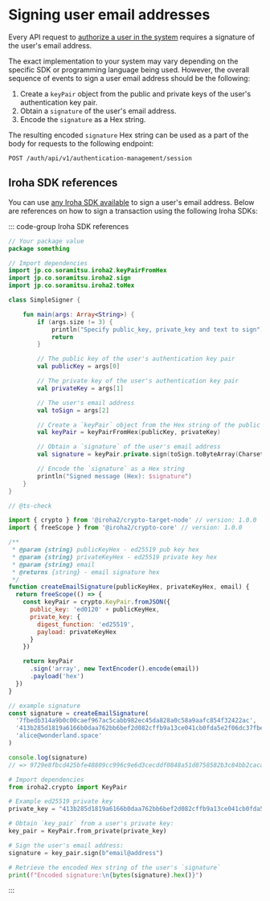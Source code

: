 # Signing user email addresses

Every API request to [authorize a user in the system](../api-specification/auth-controller/authorizing-a-user-in-the-system.md) requires a signature of the user's email address.

The exact implementation to your system may vary depending on the specific SDK or programming language being used. However, the overall sequence of events to sign a user email address should be the following:

1. Create a `keyPair` object from the public and private keys of the user's authentication key pair.
2. Obtain a `signature` of the user's email address.
3. Encode the `signature` as a Hex string.

The resulting encoded `signature` Hex string can be used as a part of the body for requests to the following endpoint:

```http
POST /auth/api/v1/authentication-management/session
```

## Iroha SDK references

You can use [any Iroha SDK available](../index.md#what-is-iroha-2) to sign a user's email address. Below are references on how to sign a transaction using the following Iroha SDKs:

::: code-group Iroha SDK references

```kotlin [Iroha Java/Kotlin SDK]
// Your package value
package something

// Import dependencies
import jp.co.soramitsu.iroha2.keyPairFromHex
import jp.co.soramitsu.iroha2.sign
import jp.co.soramitsu.iroha2.toHex

class SimpleSigner {

    fun main(args: Array<String>) {
        if (args.size != 3) {
            println("Specify public_key, private_key and text to sign")
            return
        }

        // The public key of the user's authentication key pair
        val publicKey = args[0]

        // The private key of the user's authentication key pair
        val privateKey = args[1]

        // The user's email address
        val toSign = args[2]

        // Create a `keyPair` object from the Hex string of the public and private keys of the user's authentication key pair
        val keyPair = keyPairFromHex(publicKey, privateKey)

        // Obtain a `signature` of the user's email address
        val signature = keyPair.private.sign(toSign.toByteArray(Charsets.UTF_8)).toHex()

        // Encode the `signature` as a Hex string
        println("Signed message (Hex): $signature")
    }
}
```

```js [Iroha JavaScript SDK]
// @ts-check

import { crypto } from '@iroha2/crypto-target-node' // version: 1.0.0
import { freeScope } from '@iroha2/crypto-core' // version: 1.0.0

/**
 * @param {string} publicKeyHex - ed25519 pub key hex
 * @param {string} privateKeyHex - ed25519 private key hex
 * @param {string} email
 * @returns {string} - email signature hex
 */
function createEmailSignature(publicKeyHex, privateKeyHex, email) {
  return freeScope(() => {
    const keyPair = crypto.KeyPair.fromJSON({
      public_key: 'ed0120' + publicKeyHex,
      private_key: {
        digest_function: 'ed25519',
        payload: privateKeyHex
      }
    })

    return keyPair
      .sign('array', new TextEncoder().encode(email))
      .payload('hex')
  })
}

// example signature
const signature = createEmailSignature(
  '7fbedb314a9b0c00caef967ac5cabb982ec45da828a0c58a9aafc854f32422ac',
  '413b285d1819a6166b0daa762bb6bef2d082cffb9a13ce041cb0fda5e2f06dc37fbedb314a9b0c00caef967ac5cabb982ec45da828a0c58a9aafc854f32422ac',
  'alice@wonderland.space'
)

console.log(signature)
// => 9729e8fbcd425bfe48809cc996c9e6d3cecddf0848a51d8758582b3c84bb2caca8e41a8290018aa7064f0b9ec61d2b1a155d5e4c772bc992d918528cf6cb6308
```

```python [Iroha Python SDK]
# Import dependencies
from iroha2.crypto import KeyPair

# Example ed25519 private key
private_key = "413b285d1819a6166b0daa762bb6bef2d082cffb9a13ce041cb0fda5e2f06dc37fbedb314a9b0c00caef967ac5cabb982ec45da828a0c58a9aafc854f32422ac"

# Obtain `key_pair` from a user's private key:
key_pair = KeyPair.from_private(private_key)

# Sign the user's email address:
signature = key_pair.sign(b"email@address")

# Retrieve the encoded Hex string of the user's `signature`
print(f"Encoded signature:\n{bytes(signature).hex()}")
```

:::
